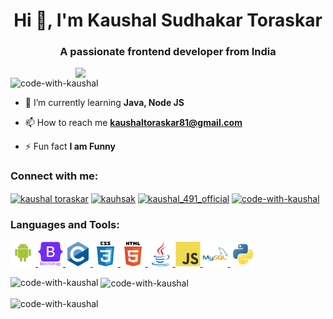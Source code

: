 <h1 align="center">Hi 👋, I'm Kaushal Sudhakar Toraskar</h1>
<h3 align="center">A passionate frontend developer from India</h3>

<img src="![image](https://github.com/user-attachments/assets/2c91ebb0-918f-4198-958e-4f94d99ce0ee)
" width="400px" align="right">

<p align="left"> <img src="https://komarev.com/ghpvc/?username=code-with-kaushal&label=Profile%20views&color=0e75b6&style=flat" alt="code-with-kaushal" /> </p>

- 🌱 I’m currently learning **Java, Node JS**

- 📫 How to reach me **kaushaltoraskar81@gmail.com**

- ⚡ Fun fact **I am Funny**

<h3 align="left">Connect with me:</h3>
<p align="left">
<a href="https://linkedin.com/in/kaushal toraskar" target="blank"><img align="center" src="https://raw.githubusercontent.com/rahuldkjain/github-profile-readme-generator/master/src/images/icons/Social/linked-in-alt.svg" alt="kaushal toraskar" height="30" width="40" /></a>
<a href="https://fb.com/kauhsak" target="blank"><img align="center" src="https://raw.githubusercontent.com/rahuldkjain/github-profile-readme-generator/master/src/images/icons/Social/facebook.svg" alt="kauhsak" height="30" width="40" /></a>
<a href="https://instagram.com/kaushal_491_official" target="blank"><img align="center" src="https://raw.githubusercontent.com/rahuldkjain/github-profile-readme-generator/master/src/images/icons/Social/instagram.svg" alt="kaushal_491_official" height="30" width="40" /></a>
<a href="https://www.codechef.com/users/code-with-kaushal" target="blank"><img align="center" src="https://cdn.jsdelivr.net/npm/simple-icons@3.1.0/icons/codechef.svg" alt="code-with-kaushal" height="30" width="40" /></a>
</p>

<h3 align="left">Languages and Tools:</h3>
<p align="left"> <a href="https://developer.android.com" target="_blank" rel="noreferrer"> <img src="https://raw.githubusercontent.com/devicons/devicon/master/icons/android/android-original-wordmark.svg" alt="android" width="40" height="40"/> </a> <a href="https://getbootstrap.com" target="_blank" rel="noreferrer"> <img src="https://raw.githubusercontent.com/devicons/devicon/master/icons/bootstrap/bootstrap-plain-wordmark.svg" alt="bootstrap" width="40" height="40"/> </a> <a href="https://www.cprogramming.com/" target="_blank" rel="noreferrer"> <img src="https://raw.githubusercontent.com/devicons/devicon/master/icons/c/c-original.svg" alt="c" width="40" height="40"/> </a> <a href="https://www.w3schools.com/css/" target="_blank" rel="noreferrer"> <img src="https://raw.githubusercontent.com/devicons/devicon/master/icons/css3/css3-original-wordmark.svg" alt="css3" width="40" height="40"/> </a> <a href="https://www.w3.org/html/" target="_blank" rel="noreferrer"> <img src="https://raw.githubusercontent.com/devicons/devicon/master/icons/html5/html5-original-wordmark.svg" alt="html5" width="40" height="40"/> </a> <a href="https://www.java.com" target="_blank" rel="noreferrer"> <img src="https://raw.githubusercontent.com/devicons/devicon/master/icons/java/java-original.svg" alt="java" width="40" height="40"/> </a> <a href="https://developer.mozilla.org/en-US/docs/Web/JavaScript" target="_blank" rel="noreferrer"> <img src="https://raw.githubusercontent.com/devicons/devicon/master/icons/javascript/javascript-original.svg" alt="javascript" width="40" height="40"/> </a> <a href="https://www.mysql.com/" target="_blank" rel="noreferrer"> <img src="https://raw.githubusercontent.com/devicons/devicon/master/icons/mysql/mysql-original-wordmark.svg" alt="mysql" width="40" height="40"/> </a> <a href="https://www.python.org" target="_blank" rel="noreferrer"> <img src="https://raw.githubusercontent.com/devicons/devicon/master/icons/python/python-original.svg" alt="python" width="40" height="40"/> </a> </p>

<p><img align="left" src="https://github-readme-stats.vercel.app/api/top-langs?username=code-with-kaushal&show_icons=true&locale=en&layout=compact" alt="code-with-kaushal" /></p>

<p>&nbsp;<img align="center" src="https://github-readme-stats.vercel.app/api?username=code-with-kaushal&show_icons=true&locale=en" alt="code-with-kaushal" /></p>

<p><img align="center" src="https://github-readme-streak-stats.herokuapp.com/?user=code-with-kaushal&" alt="code-with-kaushal" /></p>
